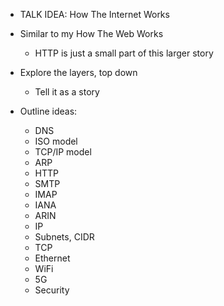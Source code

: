 * TALK IDEA: How The Internet Works

* Similar to my How The Web Works
    * HTTP is just a small part of this larger story
* Explore the layers, top down
    * Tell it as a story
* Outline ideas:
    * DNS
    * ISO model
    * TCP/IP model
    * ARP
    * HTTP
    * SMTP
    * IMAP
    * IANA
    * ARIN
    * IP
    * Subnets, CIDR
    * TCP
    * Ethernet
    * WiFi
    * 5G
    * Security
